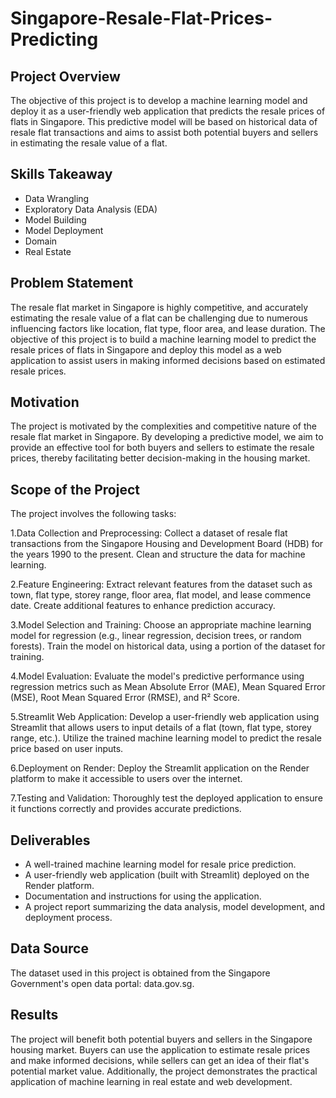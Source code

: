 # Singapore-Resale-Flat-Prices-Predicting
## Project Overview
  The objective of this project is to develop a machine learning model and deploy it as a user-friendly web application that predicts the resale prices of flats in Singapore. This predictive model will be based on historical data of resale flat transactions and aims to assist both potential buyers and sellers in estimating the resale value of a flat.

## Skills Takeaway
* Data Wrangling
* Exploratory Data Analysis (EDA)
* Model Building
* Model Deployment
* Domain
* Real Estate

## Problem Statement
  The resale flat market in Singapore is highly competitive, and accurately estimating the resale value of a flat can be challenging due to numerous influencing factors like location, flat type, floor area, and lease duration. The objective of this project is to build a machine learning model to predict the resale prices of flats in Singapore and deploy this model as a web application to assist users in making informed decisions based on estimated resale prices.

## Motivation
  The project is motivated by the complexities and competitive nature of the resale flat market in Singapore. By developing a predictive model, we aim to provide an effective tool for both buyers and sellers to estimate the resale prices, thereby facilitating better decision-making in the housing market.

## Scope of the Project
The project involves the following tasks:

1.Data Collection and Preprocessing: Collect a dataset of resale flat transactions from the Singapore Housing and Development Board (HDB) for the years 1990 to the present. Clean and structure the data for machine learning.

2.Feature Engineering: Extract relevant features from the dataset such as town, flat type, storey range, floor area, flat model, and lease commence date. Create additional features to enhance prediction accuracy.

3.Model Selection and Training: Choose an appropriate machine learning model for regression (e.g., linear regression, decision trees, or random forests). Train the model on historical data, using a portion of the dataset for training.

4.Model Evaluation: Evaluate the model's predictive performance using regression metrics such as Mean Absolute Error (MAE), Mean Squared Error (MSE), Root Mean Squared Error (RMSE), and R² Score.

5.Streamlit Web Application: Develop a user-friendly web application using Streamlit that allows users to input details of a flat (town, flat type, storey range, etc.). Utilize the trained machine learning model to predict the resale price based on user inputs.

6.Deployment on Render: Deploy the Streamlit application on the Render platform to make it accessible to users over the internet.

7.Testing and Validation: Thoroughly test the deployed application to ensure it functions correctly and provides accurate predictions.

## Deliverables
* A well-trained machine learning model for resale price prediction.
* A user-friendly web application (built with Streamlit) deployed on the Render platform.
* Documentation and instructions for using the application.
* A project report summarizing the data analysis, model development, and deployment process.

## Data Source
The dataset used in this project is obtained from the Singapore Government's open data portal: data.gov.sg.

## Results
The project will benefit both potential buyers and sellers in the Singapore housing market. Buyers can use the application to estimate resale prices and make informed decisions, while sellers can get an idea of their flat's potential market value. Additionally, the project demonstrates the practical application of machine learning in real estate and web development.
